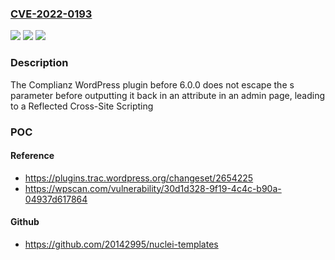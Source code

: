 ### [CVE-2022-0193](https://cve.mitre.org/cgi-bin/cvename.cgi?name=CVE-2022-0193)
![](https://img.shields.io/static/v1?label=Product&message=Complianz%20%E2%80%93%20GDPR%2FCCPA%20Cookie%20Consent&color=blue)
![](https://img.shields.io/static/v1?label=Version&message=6.0.0%3C%206.0.0%20&color=brighgreen)
![](https://img.shields.io/static/v1?label=Vulnerability&message=CWE-79%20Cross-site%20Scripting%20(XSS)&color=brighgreen)

### Description

The Complianz WordPress plugin before 6.0.0 does not escape the s parameter before outputting it back in an attribute in an admin page, leading to a Reflected Cross-Site Scripting

### POC

#### Reference
- https://plugins.trac.wordpress.org/changeset/2654225
- https://wpscan.com/vulnerability/30d1d328-9f19-4c4c-b90a-04937d617864

#### Github
- https://github.com/20142995/nuclei-templates

